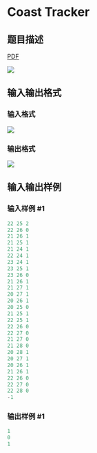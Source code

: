 # Coast Tracker

## 题目描述

[problemUrl]: https://uva.onlinejudge.org/index.php?option=com_onlinejudge&Itemid=8&category=10&page=show_problem&problem=765

[PDF](https://uva.onlinejudge.org/external/8/p824.pdf)

![](https://cdn.luogu.com.cn/upload/vjudge_pic/UVA824/c0fc716a6bfdb0750e2c819a17f410bd6cdb66e8.png)

## 输入输出格式

### 输入格式

![](https://cdn.luogu.com.cn/upload/vjudge_pic/UVA824/25e0bd5caae0970263f97c82b0ee6753b07f91f8.png)

### 输出格式

![](https://cdn.luogu.com.cn/upload/vjudge_pic/UVA824/711f0d04b706e604551d26101b6b6cd7152effe6.png)

## 输入输出样例

### 输入样例 #1

```cpp
22 25 2
22 26 0
21 26 1
21 25 1
21 24 1
22 24 1
23 24 1
23 25 1
23 26 0
21 26 1
21 27 1
20 27 1
20 26 1
20 25 0
21 25 1
22 25 1
22 26 0
22 27 0
21 27 0
21 28 0
20 28 1
20 27 1
20 26 1
21 26 1
22 26 0
22 27 0
22 28 0
-1
```


### 输出样例 #1

```cpp
1
0
1
```


